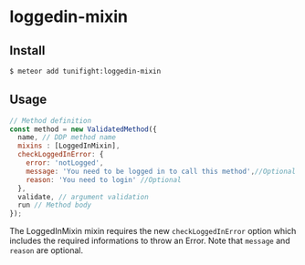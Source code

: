 # loggedin-mixin


## Install

```sh
$ meteor add tunifight:loggedin-mixin
```

## Usage

```js
// Method definition
const method = new ValidatedMethod({
  name, // DDP method name
  mixins : [LoggedInMixin],
  checkLoggedInError: {
    error: 'notLogged',
    message: 'You need to be logged in to call this method',//Optional
    reason: 'You need to login' //Optional
  },
  validate, // argument validation
  run // Method body
});
```

The LoggedInMixin mixin requires the new `checkLoggedInError` option which includes
the required informations to throw an Error. Note that `message` and `reason` are optional.
